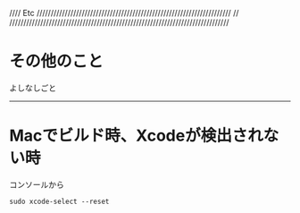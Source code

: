 //// Etc /////////////////////////////////////////////////////////////////////
//				
//////////////////////////////////////////////////////////////////////////////

# その他のこと
よしなしごと

---
# Macでビルド時、Xcodeが検出されない時
コンソールから
```
sudo xcode-select --reset
```